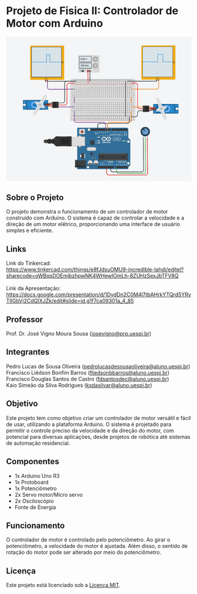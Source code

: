 # Projeto de Fisica II: Controlador de Motor com Arduino

![controlador de motor](/img/controlador_de_motor.png)

## Sobre o Projeto

O projeto demonstra o funcionamento de um controlador de motor construído com Arduino. O sistema é capaz de controlar a velocidade e a direção de um motor elétrico, proporcionando uma interface de usuário simples e eficiente.

## Links
Link do Tinkercad: <br />
https://www.tinkercad.com/things/e8fJdsuOMU9-incredible-lahdi/editel?sharecode=oWBqsDOEmibzhpwNK4WHewIOmLh-8ZUHzSexJbTFV8Q
<br /><br />
Link da Apresentação: <br />
https://docs.google.com/presentation/d/1DydDn2C0M4l7tbAHrkYTQrd5YRvTIIGbVj2CdQIXJZk/edit#slide=id.g1f7ca09301a_4_85

## Professor
Prof. Dr. José Vigno Moura Sousa (josevigno@prp.uespi.br)

## Integrantes
Pedro Lucas de Sousa Oliveira (pedrolucasdesousaoliveira@aluno.uespi.br)
<br />
Francisco Liédson Bonfim Barros (fliedsonbbarros@aluno.uespi.br)<br />
Francisco Douglas Santos de Castro (fdsantosdec@aluno.uespi.br)<br />
Kaio Simeão da Silva Rodrigues (ksdasilvar@aluno.uespi.br)
<br />

## Objetivo

Este projeto tem como objetivo criar um controlador de motor versátil e fácil de usar, utilizando a plataforma Arduino. O sistema é projetado para permitir o controle preciso da velocidade e da direção do motor, com potencial para diversas aplicações, desde projetos de robótica até sistemas de automação residencial.

## Componentes

- 1x Arduino Uno R3
- 1x Protoboard
- 1x Potenciômetro
- 2x Servo motor/Micro servo
- 2x Osciloscópio
- Fonte de Energia

## Funcionamento

O controlador de motor é controlado pelo potenciômetro. Ao girar o potenciômetro, a velocidade do motor é ajustada. Além disso, o sentido de rotação do motor pode ser alterado por meio do potenciômetro.

## Licença

Este projeto está licenciado sob a [Licença MIT](LICENSE).
